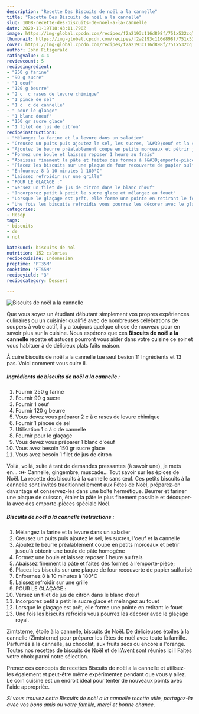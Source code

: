 ```yaml
---
description: "Recette Des Biscuits de noël a la cannelle"
title: "Recette Des Biscuits de noël a la cannelle"
slug: 1008-recette-des-biscuits-de-noel-a-la-cannelle
date: 2020-11-19T18:43:11.790Z
image: https://img-global.cpcdn.com/recipes/f2a2193c116d898f/751x532cq70/biscuits-de-noel-a-la-cannelle-photo-principale-de-la-recette.jpg
thumbnail: https://img-global.cpcdn.com/recipes/f2a2193c116d898f/751x532cq70/biscuits-de-noel-a-la-cannelle-photo-principale-de-la-recette.jpg
cover: https://img-global.cpcdn.com/recipes/f2a2193c116d898f/751x532cq70/biscuits-de-noel-a-la-cannelle-photo-principale-de-la-recette.jpg
author: John Fitzgerald
ratingvalue: 4.4
reviewcount: 5
recipeingredient:
- "250 g farine"
- "90 g sucre"
- "1 oeuf"
- "120 g beurre"
- "2 c  c rases de levure chimique"
- "1 pince de sel"
- "1 c  c de cannelle"
- " pour le glaage"
- "1 blanc doeuf"
- "150 gr sucre glace"
- "1 filet de jus de citron"
recipeinstructions:
- "Mélangez la farine et la levure dans un saladier"
- "Creusez un puits puis ajoutez le sel, les sucres, l&#39;oeuf et la cannelle"
- "Ajoutez le beurre préalablement coupe en petits morceaux et pétrir jusqu&#39;à obtenir une boule de pâte homogène"
- "Formez une boule et laissez reposer 1 heure au frais"
- "Abaissez finement la pâte et faites des formes à l&#39;emporte-pièce;"
- "Placez les biscuits sur une plaque de four recouverte de papier sulfurisé"
- "Enfournez 8 à 10 minutes à 180°C"
- "Laissez refroidir sur une grille"
- "POUR LE GLAÇAGE :"
- "Versez un filet de jus de citron dans le blanc d’œuf"
- "Incorporez petit à petit le sucre glace et mélangez au fouet"
- "Lorsque le glaçage est prêt, elle forme une pointe en retirant le fouet"
- "Une fois les biscuits refroidis vous pourrez les décorer avec le glaçage royal."
categories:
- Resep
tags:
- biscuits
- de
- nol

katakunci: biscuits de nol 
nutrition: 152 calories
recipecuisine: Indonesian
preptime: "PT35M"
cooktime: "PT55M"
recipeyield: "3"
recipecategory: Dessert

---
```



![Biscuits de noël a la cannelle](https://img-global.cpcdn.com/recipes/f2a2193c116d898f/751x532cq70/biscuits-de-noel-a-la-cannelle-photo-principale-de-la-recette.jpg)

Que vous soyez un étudiant débutant simplement vos propres expériences culinaires ou un cuisinier qualifié avec de nombreuses célébrations de soupers à votre actif, il y a toujours quelque chose de nouveau pour en savoir plus sur la cuisine. Nous espérons que ces <strong> Biscuits de noël a la cannelle </strong> recette et astuces pourront vous aider dans votre cuisine ce soir et vous habituer à de délicieux plats faits maison.

<!--inarticleads1-->

À cuire biscuits de noël a la cannelle tue seul besion 11 Ingrédients et 13 pas. Voici comment vous cuire il.

##### Ingrédients de biscuits de noël a la cannelle :

1. Fournir 250 g farine
1. Fournir 90 g sucre
1. Fournir 1 oeuf
1. Fournir 120 g beurre
1. Vous devez vous préparer 2 c à c rases de levure chimique
1. Fournir 1 pincée de sel
1. Utilisation 1 c à c de cannelle
1. Fournir  pour le glaçage
1. Vous devez vous préparer 1 blanc d&#39;oeuf
1. Vous avez besoin 150 gr sucre glace
1. Vous avez besoin 1 filet de jus de citron


Voilà, voilà, suite à tant de demandes pressantes (à savoir une), je mets en… ⋙ Cannelle, gingembre, muscade… Tout savoir sur les épices de Noël. La recette des biscuits à la cannelle sans œuf. Ces petits biscuits à la cannelle sont invités traditionnellement aux Fêtes de Noël, préparez-en davantage et conservez-les dans une boîte hermétique. Beurrer et fariner une plaque de cuisson, étaler la pâte le plus finement possible et découper-la avec des emporte-pièces spéciale Noël. 

<!--inarticleads2-->

##### Biscuits de noël a la cannelle instructions :

1. Mélangez la farine et la levure dans un saladier
1. Creusez un puits puis ajoutez le sel, les sucres, l&#39;oeuf et la cannelle
1. Ajoutez le beurre préalablement coupe en petits morceaux et pétrir jusqu&#39;à obtenir une boule de pâte homogène
1. Formez une boule et laissez reposer 1 heure au frais
1. Abaissez finement la pâte et faites des formes à l&#39;emporte-pièce;
1. Placez les biscuits sur une plaque de four recouverte de papier sulfurisé
1. Enfournez 8 à 10 minutes à 180°C
1. Laissez refroidir sur une grille
1. POUR LE GLAÇAGE :
1. Versez un filet de jus de citron dans le blanc d’œuf
1. Incorporez petit à petit le sucre glace et mélangez au fouet
1. Lorsque le glaçage est prêt, elle forme une pointe en retirant le fouet
1. Une fois les biscuits refroidis vous pourrez les décorer avec le glaçage royal.


Zimtsterne, étoile à la cannelle, biscuits de Noël. De délicieuses étoiles à la cannelle (Zimtsterne) pour préparer les fêtes de noël avec toute la famille. Parfumés à la cannelle, au chocolat, aux fruits secs ou encore à l&#39;orange. Toutes nos recettes de biscuits de Noël et de l&#39;Avent sont réunies ici ! Faites votre choix parmi notre sélection. 

<!--inarticleads1-->

<p>
Prenez ces concepts de recettes Biscuits de noël a la cannelle et utilisez-les également et peut-être même expérimentez pendant que vous y allez. Le coin cuisine est un endroit idéal pour tenter de nouveaux points avec l'aide appropriée.
</p>

<p>
<i>Si vous trouvez cette Biscuits de noël a la cannelle recette utile, partagez-la avec vos bons amis ou votre famille, merci et bonne chance.</i>
</p>

